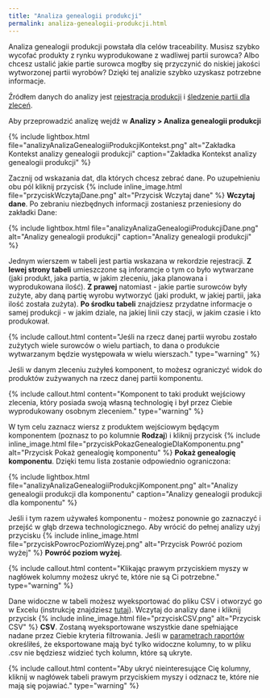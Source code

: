```yaml
---
title: "Analiza genealogii produkcji"
permalink: analiza-genealogii-produkcji.html
---
```


Analiza genealogii produkcji powstała dla celów traceability. Musisz szybko wycofać produkty z rynku wyprodukowane z wadliwej partii surowca? Albo chcesz ustalić jakie partie surowca mogłby się przyczynić do niskiej jakości wytworzonej partii wyrobów? Dzięki tej analizie szybko uzyskasz potrzebne informacje.

Źródłem danych do analizy jest [rejestracja produkcji](/rejestracja-produkcji) i [śledzenie partii dla zleceń](/sledzenie-partii-dla-zlecen). 

Aby przeprowadzić analizę wejdź w **Analizy > Analiza genealogii produkcji**

{% include lightbox.html file="analizyAnalizaGenealogiiProdukcjiKontekst.png" alt="Zakładka Kontekst analizy genealogii produkcji" caption="Zakładka Kontekst analizy genealogii produkcji" %}

Zacznij od wskazania dat, dla których chcesz zebrać dane. Po uzupełnieniu obu pól kliknij przycisk {% include inline_image.html file="przyciskWczytajDane.png" alt="Przycisk Wczytaj dane" %} **Wczytaj dane**. Po zebraniu niezbędnych informacji zostaniesz przeniesiony do zakładki Dane:

{% include lightbox.html file="analizyAnalizaGenealogiiProdukcjiDane.png" alt="Analizy genealogii produkcji" caption="Analizy genealogii produkcji" %}

Jednym wierszem w tabeli jest partia wskazana w rekordzie rejestracji. **Z lewej strony tabeli** umieszczone są inforamcje o tym co było wytwarzane (jaki produkt, jaka partia, w jakim zleceniu, jaka planowana i wyprodukowana ilość). **Z prawej** natomiast - jakie partie surowców były zużyte, aby daną partię wyrobu wytworzyć (jaki produkt, w jakiej partii, jaka ilość została zużyta). **Po środku tabeli** znajdziesz przydatne informacje o samej produkcji - w jakim dziale, na jakiej linii czy stacji, w jakim czasie i kto produkował.

{% include callout.html content="Jeśli na rzecz danej partii wyrobu zostało zużytych wiele surowców o wielu partiach, to dana o produkcie wytwarzanym będzie występowała w wielu wierszach." type="warning" %}

Jeśli w danym zleceniu zużyłeś komponent, to możesz ograniczyć widok do produktów zużywanych na rzecz danej partii komponentu.

{% include callout.html content="Komponent to taki produkt wejściowy zlecenia, który posiada swoją własną technologię i był przez Ciebie wyprodukowany osobnym zleceniem." type="warning" %}

W tym celu zaznacz wiersz z produktem wejściowym będącym komponentem (poznasz to po kolumnie **Rodzaj**) i kliknij przycisk {% include inline_image.html file="przyciskPokazGenealogieDlaKomponentu.png" alt="Przycisk Pokaż genealogię komponentu" %} **Pokaż genealogię komponentu**. Dzięki temu lista zostanie odpowiednio ograniczona:

{% include lightbox.html file="analizyAnalizaGenealogiiProdukcjiKomponent.png" alt="Analizy genealogii produkcji dla komponentu" caption="Analizy genealogii produkcji dla komponentu" %}

Jeśli i tym razem używałeś komponentu - możesz ponownie go zaznaczyć i przejść w głąb drzewa technologicznego.
Aby wrócić do pełnej analizy użyj przycisku {% include inline_image.html file="przyciskPowrocPoziomWyzej.png" alt="Przycisk Powróć poziom wyżej" %} **Powróć poziom wyżej**.

{% include callout.html content="Klikając prawym przyciskiem myszy w nagłówek kolumny możesz ukryć te, które nie są Ci potrzebne." type="warning" %}

Dane widoczne w tabeli możesz wyeksportować do pliku CSV i otworzyć go w Excelu (instrukcję znajdziesz [tutaj](/eksport-danych.html#otwarcie-pliku-csv-w-excelu)). Wczytaj do analizy dane i kliknij przycisk {% include inline_image.html file="przyciskCSV.png" alt="Przycisk CSV" %} **CSV**. Zostaną wyeksportowane wszystkie dane spełniające nadane przez Ciebie kryteria filtrowania. Jeśli w [parametrach raportów](/parametry-glowna.html#rarport) określiłeś, że eksportowane mają być tylko widoczne kolumny, to w pliku .csv nie będziesz widzieć tych kolumn, które są ukryte.

{% include callout.html content="Aby ukryć nieinteresujące Cię kolumny, kliknij w nagłówek tabeli prawym przyciskiem myszy i odznacz te, które nie mają się pojawiać." type="warning" %}
